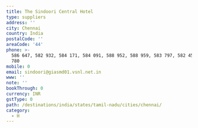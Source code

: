 ```yaml
---
title: The Sindoori Central Hotel
type: suppliers
address: ''
city: Chennai
country: India
postalCode: ''
areaCode: '44'
phone: >-
  586 647, 582 932, 584 171, 584 091, 588 952, 588 959, 583 797, 582 453, 584
  780
mobile: 0
email: sindoori@giasmd01.vsnl.net.in
www: ''
note: ''
bookThrough: 0
currency: INR
gstType: 0
path: /destinations/india/states/tamil-nadu/cities/chennai/
category:
  - H
---
```


